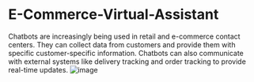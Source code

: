 # E-Commerce-Virtual-Assistant

Chatbots are increasingly being used in retail and e-commerce contact centers. They can collect data from customers and provide them with specific customer-specific information. Chatbots can also communicate with external systems like delivery tracking and order tracking to provide real-time updates.
![image](https://user-images.githubusercontent.com/89145671/171988085-8adba743-0ad9-40d6-8b2e-f4779e974a36.png)
